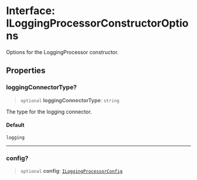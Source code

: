 # Interface: ILoggingProcessorConstructorOptions

Options for the LoggingProcessor constructor.

## Properties

### loggingConnectorType?

> `optional` **loggingConnectorType**: `string`

The type for the logging connector.

#### Default

```ts
logging
```

***

### config?

> `optional` **config**: [`ILoggingProcessorConfig`](ILoggingProcessorConfig.md)
